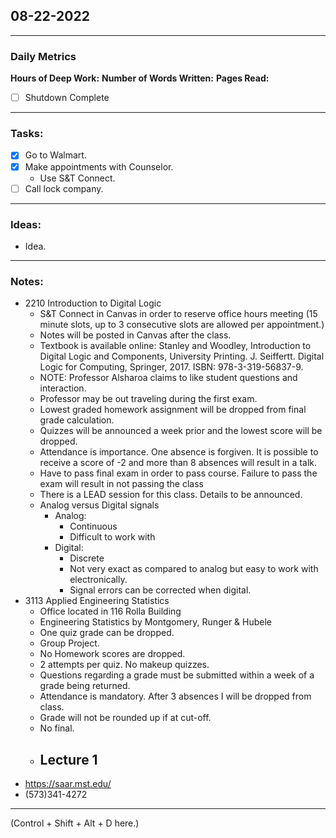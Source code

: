 ## 08-22-2022
---
### Daily Metrics
**Hours of Deep Work:**
**Number of Words Written:**
**Pages Read:**
- [ ] Shutdown Complete
---
### Tasks:
- [x] Go to Walmart.
- [x] Make appointments with Counselor.
	- Use S&T Connect.
- [ ] Call lock company.
---
### Ideas:
- Idea.
---
### Notes:
- 2210 Introduction to Digital Logic 
	- S&T Connect in Canvas in order to reserve office hours meeting (15 minute slots, up to 3 consecutive slots are allowed per appointment.)
	- Notes will be posted in Canvas after the class.
	- Textbook is available online: Stanley and Woodley, Introduction to Digital Logic and Components, University Printing. J. Seiffertt. Digital Logic for Computing, Springer, 2017. ISBN: 978-3-319-56837-9.
	- NOTE: Professor Alsharoa claims to like student questions and interaction.
	- Professor may be out traveling during the first exam.
	- Lowest graded homework assignment will be dropped from final grade calculation.
	- Quizzes will be announced a week prior and the lowest score will be dropped.
	- Attendance is importance. One absence is forgiven. It is possible to receive a score of -2 and more than 8 absences will result in a talk.
	- Have to pass final exam in order to pass course. Failure to pass the exam will result in not passing the class
	- There is a LEAD session for this class. Details to be announced.
	- Analog versus Digital signals
		- Analog:
			- Continuous
			- Difficult to work with
		- Digital:
			- Discrete
			- Not very exact as compared to analog but easy to work with electronically.
			- Signal errors can be corrected when digital.
- 3113 Applied Engineering Statistics
	- Office located in 116 Rolla Building
	- Engineering Statistics by Montgomery, Runger & Hubele
	- One quiz grade can be dropped.
	- Group Project.
	- No Homework scores are dropped.
	- 2 attempts per quiz. No makeup quizzes.
	- Questions regarding a grade must be submitted within a week of a grade being returned.
	- Attendance is mandatory. After 3 absences I will be dropped from class.
	- Grade will not be rounded up if at cut-off.
	- No final.
	- Lecture 1
		- 
- https://saar.mst.edu/
- (573)341-4272

---
(Control + Shift + Alt + D here.)